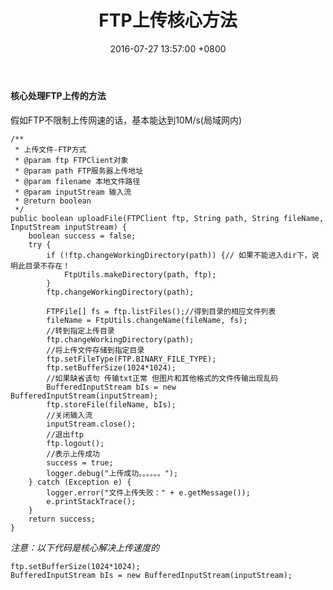 ﻿---
title: FTP上传核心方法
date: 2016-07-27 13:57:00 +0800 
layout: post
permalink: /blog/2016/07/27/FTP上传核心方法.html
categories:
  - 问题一箩筐
tags:
  - JAVA
  - FTP
  - 协议
---

#### 核心处理FTP上传的方法
假如FTP不限制上传网速的话，基本能达到10M/s(局域网内)
```
/** 
 * 上传文件-FTP方式 
 * @param ftp FTPClient对象 
 * @param path FTP服务器上传地址 
 * @param filename 本地文件路径 
 * @param inputStream 输入流 
 * @return boolean 
 */  
public boolean uploadFile(FTPClient ftp, String path, String fileName, InputStream inputStream) {  
    boolean success = false;  
    try {  
        if (!ftp.changeWorkingDirectory(path)) {// 如果不能进入dir下，说明此目录不存在！  
            FtpUtils.makeDirectory(path, ftp);
        }  
        ftp.changeWorkingDirectory(path);
        
        FTPFile[] fs = ftp.listFiles();//得到目录的相应文件列表  
        fileName = FtpUtils.changeName(fileName, fs);  
        //转到指定上传目录  
        ftp.changeWorkingDirectory(path);  
        //将上传文件存储到指定目录  
        ftp.setFileType(FTP.BINARY_FILE_TYPE);
        ftp.setBufferSize(1024*1024);
        //如果缺省该句 传输txt正常 但图片和其他格式的文件传输出现乱码  
        BufferedInputStream bIs = new BufferedInputStream(inputStream);
        ftp.storeFile(fileName, bIs);  
        //关闭输入流  
        inputStream.close();  
        //退出ftp  
        ftp.logout();  
        //表示上传成功  
        success = true; 
        logger.debug("上传成功。。。。。。");
    } catch (Exception e) { 
        logger.error("文件上传失败：" + e.getMessage());
        e.printStackTrace();  
    }  
    return success;  
}
```
_注意：以下代码是核心解决上传速度的_
```
ftp.setBufferSize(1024*1024);
BufferedInputStream bIs = new BufferedInputStream(inputStream);
```
